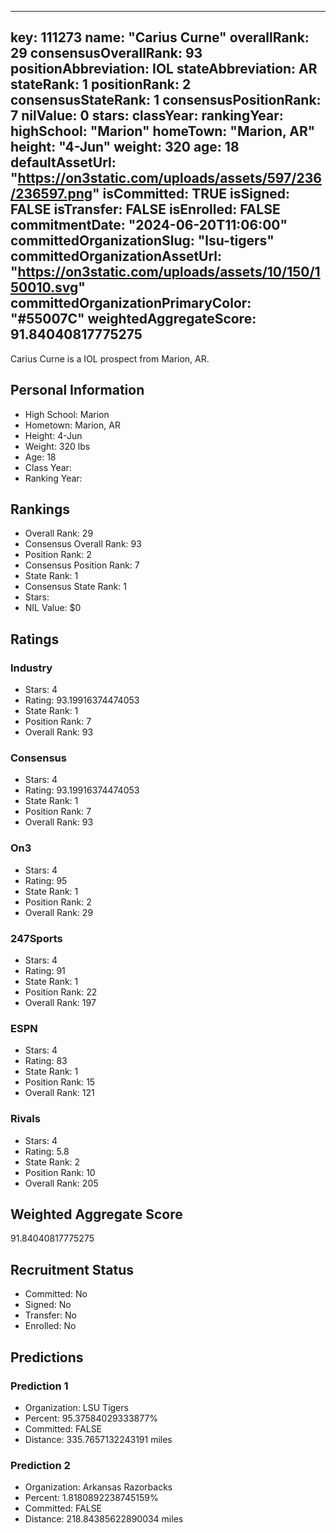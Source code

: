 ---
  key: 111273
  name: "Carius Curne"
  overallRank: 29
  consensusOverallRank: 93
  positionAbbreviation: IOL
  stateAbbreviation: AR
  stateRank: 1
  positionRank: 2
  consensusStateRank: 1
  consensusPositionRank: 7
  nilValue: 0
  stars: 
  classYear: 
  rankingYear: 
  highSchool: "Marion"
  homeTown: "Marion, AR"
  height: "4-Jun"
  weight: 320
  age: 18
  defaultAssetUrl: "https://on3static.com/uploads/assets/597/236/236597.png"
  isCommitted: TRUE
  isSigned: FALSE
  isTransfer: FALSE
  isEnrolled: FALSE
  commitmentDate: "2024-06-20T11:06:00"
  committedOrganizationSlug: "lsu-tigers"
  committedOrganizationAssetUrl: "https://on3static.com/uploads/assets/10/150/150010.svg"
  committedOrganizationPrimaryColor: "#55007C"
  weightedAggregateScore: 91.84040817775275
  ---
  
  Carius Curne is a IOL prospect from Marion, AR.
  
  ## Personal Information
  - High School: Marion
  - Hometown: Marion, AR
  - Height: 4-Jun
  - Weight: 320 lbs
  - Age: 18
  - Class Year: 
  - Ranking Year: 
  
  ## Rankings
  - Overall Rank: 29
  - Consensus Overall Rank: 93
  - Position Rank: 2
  - Consensus Position Rank: 7
  - State Rank: 1
  - Consensus State Rank: 1
  - Stars: 
  - NIL Value: $0
  
  ## Ratings
  
  ### Industry
  - Stars: 4
  - Rating: 93.19916374474053
  - State Rank: 1
  - Position Rank: 7
  - Overall Rank: 93
  
  ### Consensus
  - Stars: 4
  - Rating: 93.19916374474053
  - State Rank: 1
  - Position Rank: 7
  - Overall Rank: 93
  
  ### On3
  - Stars: 4
  - Rating: 95
  - State Rank: 1
  - Position Rank: 2
  - Overall Rank: 29
  
  ### 247Sports
  - Stars: 4
  - Rating: 91
  - State Rank: 1
  - Position Rank: 22
  - Overall Rank: 197
  
  ### ESPN
  - Stars: 4
  - Rating: 83
  - State Rank: 1
  - Position Rank: 15
  - Overall Rank: 121
  
  ### Rivals
  - Stars: 4
  - Rating: 5.8
  - State Rank: 2
  - Position Rank: 10
  - Overall Rank: 205
  
  ## Weighted Aggregate Score
  91.84040817775275
  
  ## Recruitment Status
  - Committed: No
  - Signed: No
  - Transfer: No
  - Enrolled: No
  
  
  
  ## Predictions
  
  ### Prediction 1
  - Organization: LSU Tigers
  - Percent: 95.37584029333877%
  - Committed: FALSE
  - Distance: 335.7657132243191 miles
  
  ### Prediction 2
  - Organization: Arkansas Razorbacks
  - Percent: 1.8180892238745159%
  - Committed: FALSE
  - Distance: 218.84385622890034 miles
  